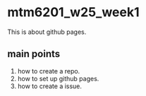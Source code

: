 # mtm6201_w25_week1
This is about github pages.
## main points
1. how to create a repo.
2. how to set up  github pages.
3. how to create a issue.
